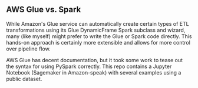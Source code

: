 ## AWS Glue vs. Spark

While Amazon's Glue service can automatically create certain types of ETL transformations using its Glue DynamicFrame Spark subclass and wizard, many (like myself) might prefer to write the Glue or Spark code directly. This hands-on approach is certainly more extensible and allows for more control over pipeline flow.

AWS Glue has decent documentation, but it took some work to tease out the syntax for using PySpark correctly. This repo contains a Jupyter Notebook (Sagemaker in Amazon-speak) with several examples using a public dataset.
